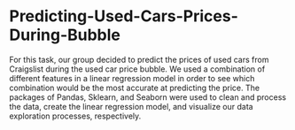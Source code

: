 # Predicting-Used-Cars-Prices-During-Bubble

For this task, our group decided to predict the prices of used cars from Craigslist during the used car price bubble. We used a combination of different features in a linear regression model in order to see which combination would be the most accurate at predicting the price. The packages of Pandas, Sklearn, and Seaborn were used to clean and process the data, create the linear regression model, and visualize our data exploration processes, respectively. 
